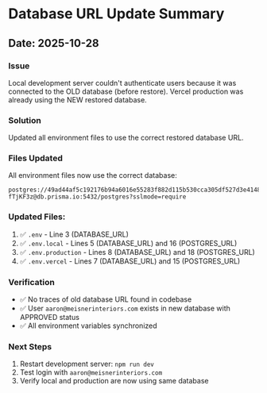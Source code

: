 # Database URL Update Summary

## Date: 2025-10-28

### Issue
Local development server couldn't authenticate users because it was connected to the OLD database (before restore).
Vercel production was already using the NEW restored database.

### Solution
Updated all environment files to use the correct restored database URL.

### Files Updated
All environment files now use the correct database:
```
postgres://49ad44af5c192176b94a6016e55283f882d115b530cca305df527d3e41489a43:sk_kFJsWyoZFo8BM-fTjKF3z@db.prisma.io:5432/postgres?sslmode=require
```

### Updated Files:
1. ✅ `.env` - Line 3 (DATABASE_URL)
2. ✅ `.env.local` - Lines 5 (DATABASE_URL) and 16 (POSTGRES_URL)
3. ✅ `.env.production` - Lines 8 (DATABASE_URL) and 18 (POSTGRES_URL)
4. ✅ `.env.vercel` - Lines 7 (DATABASE_URL) and 15 (POSTGRES_URL)

### Verification
- ✅ No traces of old database URL found in codebase
- ✅ User `aaron@meisnerinteriors.com` exists in new database with APPROVED status
- ✅ All environment variables synchronized

### Next Steps
1. Restart development server: `npm run dev`
2. Test login with `aaron@meisnerinteriors.com`
3. Verify local and production are now using same database
